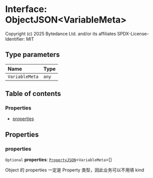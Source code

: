 # Interface: ObjectJSON\<VariableMeta>

Copyright (c) 2025 Bytedance Ltd. and/or its affiliates
SPDX-License-Identifier: MIT

## Type parameters

| Name | Type |
| :------ | :------ |
| `VariableMeta` | `any` |

## Table of contents

### Properties

* [properties](/en/auto-docs/free-layout-editor/interfaces/ObjectJSON.md#properties)

## Properties

### properties

`Optional` **properties**: [`PropertyJSON`](/en/auto-docs/free-layout-editor/types/PropertyJSON.md)<`VariableMeta`>\[]

Object 的 properties 一定是 Property 类型，因此业务可以不用填 kind
